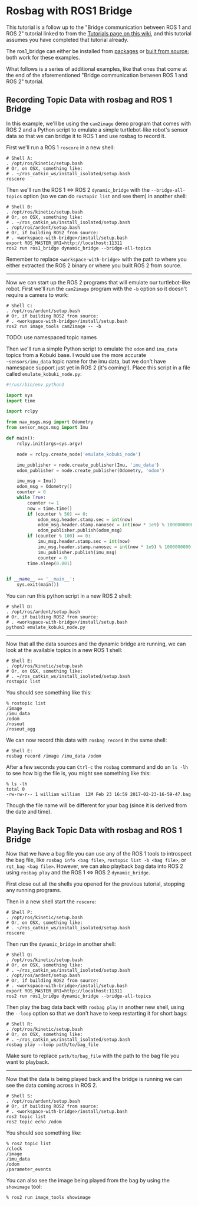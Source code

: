 # Rosbag with ROS1 Bridge

This tutorial is a follow up to the "Bridge communication between ROS 1 and ROS 2" tutorial linked to from the [Tutorials page on this wiki](Tutorials), and this tutorial assumes you have completed that tutorial already.

The ros1_bridge can either be installed from [packages](Installation.md) or [built from source](https://github.com/ros2/ros1_bridge/blob/master/README.md#building-the-bridge-from-source); both work for these examples. 

What follows is a series of additional examples, like that ones that come at the end of the aforementioned "Bridge communication between ROS 1 and ROS 2" tutorial.

## Recording Topic Data with rosbag and ROS 1 Bridge

In this example, we'll be using the `cam2image` demo program that comes with ROS 2 and a Python script to emulate a simple turtlebot-like robot's sensor data so that we can bridge it to ROS 1 and use rosbag to record it.

First we'll run a ROS 1 `roscore` in a new shell:

```
# Shell A:
. /opt/ros/kinetic/setup.bash
# Or, on OSX, something like:
# . ~/ros_catkin_ws/install_isolated/setup.bash
roscore
```

Then we'll run the ROS 1 <=> ROS 2 `dynamic_bridge` with the `--bridge-all-topics` option (so we can do `rostopic list` and see them) in another shell:

```
# Shell B:
. /opt/ros/kinetic/setup.bash
# Or, on OSX, something like:
# . ~/ros_catkin_ws/install_isolated/setup.bash
. /opt/ros/ardent/setup.bash
# Or, if building ROS2 from source:
# . <workspace-with-bridge>/install/setup.bash
export ROS_MASTER_URI=http://localhost:11311
ros2 run ros1_bridge dynamic_bridge --bridge-all-topics
```

Remember to replace `<workspace-with-bridge>` with the path to where you either extracted the ROS 2 binary or where you built ROS 2 from source.

---

Now we can start up the ROS 2 programs that will emulate our turtlebot-like robot.
First we'll run the `cam2image` program with the `-b` option so it doesn't require a camera to work:

```
# Shell C:
. /opt/ros/ardent/setup.bash
# Or, if building ROS2 from source:
# . <workspace-with-bridge>/install/setup.bash
ros2 run image_tools cam2image -- -b
```

TODO: use namespaced topic names

Then we'll run a simple Python script to emulate the `odom` and `imu_data` topics from a Kobuki base.
I would use the more accurate `~sensors/imu_data` topic name for the imu data, but we don't have namespace support just yet in ROS 2 (it's coming!).
Place this script in a file called `emulate_kobuki_node.py`:

```python
#!/usr/bin/env python3

import sys
import time

import rclpy

from nav_msgs.msg import Odometry
from sensor_msgs.msg import Imu

def main():
    rclpy.init(args=sys.argv)

    node = rclpy.create_node('emulate_kobuki_node')

    imu_publisher = node.create_publisher(Imu, 'imu_data')
    odom_publisher = node.create_publisher(Odometry, 'odom')

    imu_msg = Imu()
    odom_msg = Odometry()
    counter = 0
    while True:
        counter += 1
        now = time.time()
        if (counter % 50) == 0:
            odom_msg.header.stamp.sec = int(now)
            odom_msg.header.stamp.nanosec = int(now * 1e9) % 1000000000
            odom_publisher.publish(odom_msg)
        if (counter % 100) == 0:
            imu_msg.header.stamp.sec = int(now)
            imu_msg.header.stamp.nanosec = int(now * 1e9) % 1000000000
            imu_publisher.publish(imu_msg)
            counter = 0
        time.sleep(0.001)


if __name__ == '__main__':
    sys.exit(main())

```

You can run this python script in a new ROS 2 shell:

```
# Shell D:
. /opt/ros/ardent/setup.bash
# Or, if building ROS2 from source:
# . <workspace-with-bridge>/install/setup.bash
python3 emulate_kobuki_node.py
```

---

Now that all the data sources and the dynamic bridge are running, we can look at the available topics in a new ROS 1 shell:

```
# Shell E:
. /opt/ros/kinetic/setup.bash
# Or, on OSX, something like:
# . ~/ros_catkin_ws/install_isolated/setup.bash
rostopic list
```

You should see something like this:

```
% rostopic list
/image
/imu_data
/odom
/rosout
/rosout_agg
```

We can now record this data with `rosbag record` in the same shell:

```
# Shell E:
rosbag record /image /imu_data /odom
```

After a few seconds you can `Ctrl-c` the `rosbag` command and do an `ls -lh` to see how big the file is, you might see something like this:

```
% ls -lh
total 0
-rw-rw-r-- 1 william william  12M Feb 23 16:59 2017-02-23-16-59-47.bag
```

Though the file name will be different for your bag (since it is derived from the date and time).

## Playing Back Topic Data with rosbag and ROS 1 Bridge

Now that we have a bag file you can use any of the ROS 1 tools to introspect the bag file, like `rosbag info <bag file>`, `rostopic list -b <bag file>`, or `rqt_bag <bag file>`.
However, we can also playback bag data into ROS 2 using `rosbag play` and the ROS 1 <=> ROS 2 `dynamic_bridge`.

First close out all the shells you opened for the previous tutorial, stopping any running programs.

Then in a new shell start the `roscore`:

```
# Shell P:
. /opt/ros/kinetic/setup.bash
# Or, on OSX, something like:
# . ~/ros_catkin_ws/install_isolated/setup.bash
roscore
```

Then run the `dynamic_bridge` in another shell:

```
# Shell Q:
. /opt/ros/kinetic/setup.bash
# Or, on OSX, something like:
# . ~/ros_catkin_ws/install_isolated/setup.bash
. /opt/ros/ardent/setup.bash
# Or, if building ROS2 from source:
# . <workspace-with-bridge>/install/setup.bash
export ROS_MASTER_URI=http://localhost:11311
ros2 run ros1_bridge dynamic_bridge --bridge-all-topics
```

Then play the bag data back with `rosbag play` in another new shell, using the `--loop` option so that we don't have to keep restarting it for short bags:

```
# Shell R:
. /opt/ros/kinetic/setup.bash
# Or, on OSX, something like:
# . ~/ros_catkin_ws/install_isolated/setup.bash
rosbag play --loop path/to/bag_file
```

Make sure to replace `path/to/bag_file` with the path to the bag file you want to playback.

---

Now that the data is being played back and the bridge is running we can see the data coming across in ROS 2.

```
# Shell S:
. /opt/ros/ardent/setup.bash
# Or, if building ROS2 from source:
# . <workspace-with-bridge>/install/setup.bash
ros2 topic list
ros2 topic echo /odom
```

You should see something like:

```
% ros2 topic list
/clock
/image
/imu_data
/odom
/parameter_events
```

You can also see the image being played from the bag by using the `showimage` tool:

```
% ros2 run image_tools showimage
```